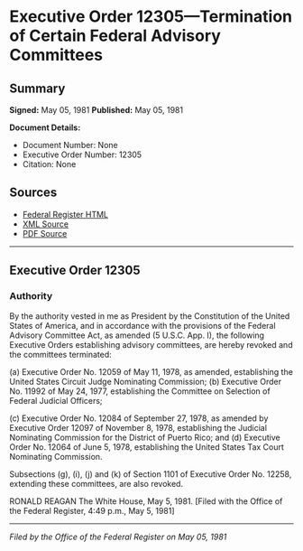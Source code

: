 # Executive Order 12305—Termination of Certain Federal Advisory Committees

## Summary

**Signed:** May 05, 1981
**Published:** May 05, 1981

**Document Details:**
- Document Number: None
- Executive Order Number: 12305
- Citation: None

## Sources
- [Federal Register HTML](https://www.presidency.ucsb.edu/documents/executive-order-12305-termination-certain-federal-advisory-committees)
- [XML Source](None)
- [PDF Source](None)

---

## Executive Order 12305

### Authority

By the authority vested in me as President by the Constitution of the United States of America, and in accordance with the provisions of the Federal Advisory Committee Act, as amended (5 U.S.C. App. I), the following Executive Orders establishing advisory committees, are hereby revoked and the committees terminated:

(a) Executive Order No. 12059 of May 11, 1978, as amended, establishing the United States Circuit Judge Nominating Commission;
(b) Executive Order No. 11992 of May 24, 1977, establishing the Committee on Selection of Federal Judicial Officers;

(c) Executive Order No. 12084 of September 27, 1978, as amended by Executive Order 12097 of November 8, 1978, establishing the Judicial Nominating Commission for the District of Puerto Rico; and
(d) Executive Order No. 12064 of June 5, 1978, establishing the United States Tax Court Nominating Commission.

Subsections (g), (i), (j) and (k) of Section 1101 of Executive Order No. 12258, extending these committees, are also revoked.

RONALD REAGAN
The White House,
May 5, 1981.
[Filed with the Office of the Federal Register, 4:49 p.m., May 5, 1981]

---

*Filed by the Office of the Federal Register on May 05, 1981*
